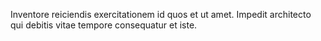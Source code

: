 Inventore reiciendis exercitationem id quos et ut amet. Impedit architecto qui debitis vitae tempore consequatur et iste.